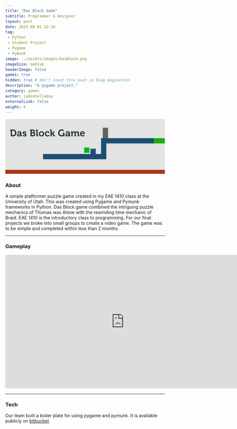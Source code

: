 ```yaml
---
title: "Das Block Game"
subtitle: Programmer & Designer
layout: post
date: 2015-08-01 22:10
tag:
 - Python
 - Student Project
 - Pygame
 - Pymunk
image: ../assets/images/DasBlock.png
imageSize: medium
headerImage: false
games: true
hidden: true # don't count this post in blog pagination
description: "A pygame project."
category: games
author: jadenholladay
externalLink: false
weight: 6
---
```


![Screenshot](../assets/images/DasBlock.png)

### About
A simple platformer puzzle game created in my EAE 1410 class at the University of Utah. This was created using Pygame and Pymunk frameworks in Python. Das Block game combined the intriguing puzzle mechanics of Thomas was Alone with the rewinding time mechanic of Braid.
EAE 1410 is the introductory class to programming. For our final projects we broke into small groups to create a video game. The game was to be simple and completed within less than 2 months.

---
### Gameplay

<center><iframe width="750" height="422" src="https://www.youtube.com/embed/mgdST6JdwsE" frameborder="0" allowfullscreen></iframe></center>

---

### Tech
Our team built a boiler plate for using pygame and pymunk. It is available publicly on [bitbucket](https://bitbucket.org/JadenH/pygame-pymunk/).
